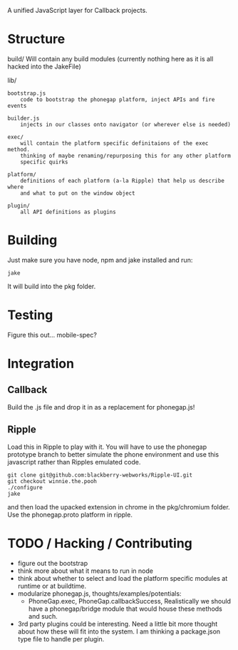 A unified JavaScript layer for Callback projects.

# Structure

build/
    Will contain any build modules (currently nothing here as it is all 
    hacked into the JakeFile)

lib/

    bootstrap.js
        code to bootstrap the phonegap platform, inject APIs and fire events

    builder.js
        injects in our classes onto navigator (or wherever else is needed)

    exec/
        will contain the platform specific definitaions of the exec method.
        thinking of maybe renaming/repurposing this for any other platform
        specific quirks

    platform/
        definitions of each platform (a-la Ripple) that help us describe where
        and what to put on the window object

    plugin/
        all API definitions as plugins

# Building

Just make sure you have node, npm and jake installed and run:

    jake

It will build into the pkg folder.

# Testing

Figure this out... mobile-spec?

# Integration

## Callback

Build the .js file and drop it in as a replacement for phonegap.js!

## Ripple

Load this in Ripple to play with it. You will have to use the phonegap
prototype branch to better simulate the phone environment and use this
javascript rather than Ripples emulated code.

    git clone git@github.com:blackberry-webworks/Ripple-UI.git
    git checkout winnie.the.pooh
    ./configure
    jake

and then load the upacked extension in chrome in the pkg/chromium folder.
Use the phonegap.proto platform in ripple.

# TODO / Hacking / Contributing

- figure out the bootstrap
- think more about what it means to run in node
- think about whether to select and load the platform specific modules at
  runtime or at buildtime.
- modularize phonegap.js, thoughts/examples/potentials:
  - PhoneGap.exec, PhoneGap.callbackSuccess, Realistically we should have a phonegap/bridge module that would house these
    methods and such.
- 3rd party plugins could be interesting. Need a little bit more thought about how these will fit into the system. I am thinking a package.json type file to handle per plugin.
